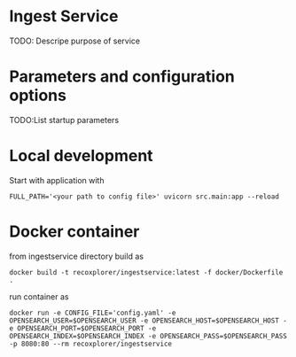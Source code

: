 # Ingest Service
TODO: Descripe purpose of service

# Parameters and configuration options
TODO:List startup parameters

# Local development 
Start with application with
~~~
FULL_PATH='<your path to config file>' uvicorn src.main:app --reload
~~~
# Docker container
from ingestservice directory build as
~~~
docker build -t recoxplorer/ingestservice:latest -f docker/Dockerfile .
~~~
run container as
~~~
docker run -e CONFIG_FILE='config.yaml' -e OPENSEARCH_USER=$OPENSEARCH_USER -e OPENSEARCH_HOST=$OPENSEARCH_HOST -e OPENSEARCH_PORT=$OPENSEARCH_PORT -e OPENSEARCH_INDEX=$OPENSEARCH_INDEX -e OPENSEARCH_PASS=$OPENSEARCH_PASS -p 8080:80 --rm recoxplorer/ingestservice
~~~